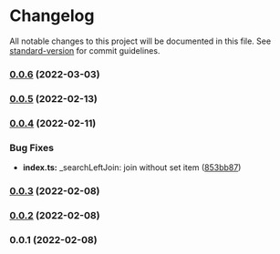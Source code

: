 # Changelog

All notable changes to this project will be documented in this file. See [standard-version](https://github.com/conventional-changelog/standard-version) for commit guidelines.

### [0.0.6](https://github.com/yxjorhs/join-table-model/compare/v0.0.5...v0.0.6) (2022-03-03)

### [0.0.5](https://github.com/yxjorhs/join-table-model/compare/v0.0.4...v0.0.5) (2022-02-13)

### [0.0.4](https://github.com/yxjorhs/join-table-model/compare/v0.0.3...v0.0.4) (2022-02-11)


### Bug Fixes

* **index.ts:** _searchLeftJoin: join without set item ([853bb87](https://github.com/yxjorhs/join-table-model/commit/853bb87725f44937996b1f099c4372385620a5b0))

### [0.0.3](https://github.com/yxjorhs/join-table-model/compare/v0.0.2...v0.0.3) (2022-02-08)

### [0.0.2](https://github.com/yxjorhs/join-table-model/compare/v0.0.1...v0.0.2) (2022-02-08)

### 0.0.1 (2022-02-08)

